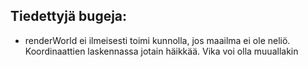 ## Tiedettyjä bugeja:

- renderWorld ei ilmeisesti toimi kunnolla, jos maailma ei ole neliö. Koordinaattien laskennassa jotain häikkää. Vika voi olla muuallakin
